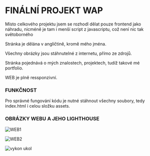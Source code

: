 # FINÁLNÍ PROJEKT WAP

Místo celkového projektu jsem se rozhodl dělat pouze frontend jako náhradu, nicméně je tam i menší script z javascriptu, což není nic tak světoborného

Stránka je dělána v angličtině, kromě mého jména.

Všechny obrázky jsou stáhnutelné z internetu, přímo ze zdrojů.

Stránka pojednává o mých znalostech, projektech, tudíž takové mé portfolio.

WEB je plně ressponzivní.

### FUNKČNOST

Pro správné fungování kódu je nutné stáhnout všechny soubory, tedy index.html i celou složku assets.

### OBRÁZKY WEBU A JEHO LIGHTHOUSE

![WEB1](https://github.com/ItsAlper/HTML-CSS/assets/75456808/d7333035-82b3-4922-88e2-2e9139371647)

![WEB2](https://github.com/ItsAlper/HTML-CSS/assets/75456808/df417fe2-24d0-42da-bdb5-38890ee48ce1)

![vykon ukol](https://github.com/ItsAlper/HTML-CSS/assets/75456808/c5c63da4-5e13-43f0-9b83-64ba0143a235)

